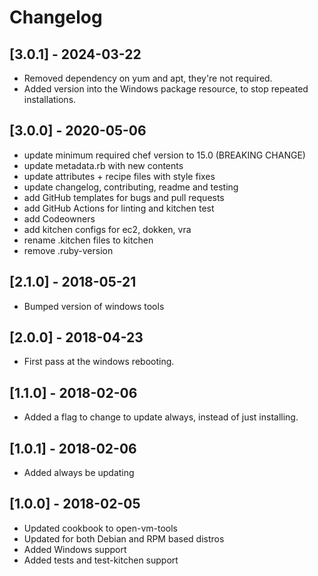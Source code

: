 # Changelog

## [3.0.1] - 2024-03-22

* Removed dependency on yum and apt, they're not required.
* Added version into the Windows package resource, to stop repeated installations.

## [3.0.0] - 2020-05-06

* update minimum required chef version to 15.0 (BREAKING CHANGE)
* update metadata.rb with new contents
* update attributes + recipe files with style fixes
* update changelog, contributing, readme and testing
* add GitHub templates for bugs and pull requests
* add GitHub Actions for linting and kitchen test
* add Codeowners
* add kitchen configs for ec2, dokken, vra
* rename .kitchen files to kitchen
* remove .ruby-version

## [2.1.0] - 2018-05-21

* Bumped version of windows tools

## [2.0.0] - 2018-04-23

* First pass at the windows rebooting.

## [1.1.0] - 2018-02-06

* Added a flag to change to update always, instead of just installing.

## [1.0.1] - 2018-02-06

* Added always be updating

## [1.0.0] - 2018-02-05

* Updated cookbook to open-vm-tools
* Updated for both Debian and RPM based distros
* Added Windows support
* Added tests and test-kitchen support
